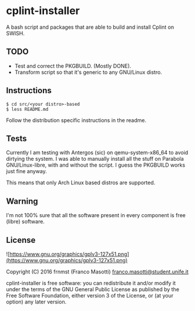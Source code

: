 # cplint-installer
A bash script and packages that are able to build and install
Cplint on SWISH.

## TODO
- Test and correct the PKGBUILD. (Mostly DONE).
- Transform script so that it's generic to any GNU/Linux distro.

## Instructions
```
$ cd src/<your distro>-based
$ less README.md
```
Follow the distribution specific instructions in the readme.

## Tests
Currently I am testing with Antergos (sic) on qemu-system-x86_64
to avoid dirtying the system. I was able to manually install all the stuff on 
Parabola GNU/Linux-libre, with and without the script. I guess the PKGBUILD 
works just fine anyway.

This means that only Arch Linux based distros are supported.

## Warning
I'm not 100% sure that all the software present in
every component is free (libre) software.

## License
![https://www.gnu.org/graphics/gplv3-127x51.png](https://www.gnu.org/graphics/gplv3-127x51.png)

Copyright (C) 2016 frnmst (Franco Masotti) <franco.masotti@student.unife.it>

cplint-installer is free software: you can redistribute it and/or modify it 
under the terms of the GNU General Public License as published by the Free Software 
Foundation, either version 3 of the License, or (at your option) any later 
version.
